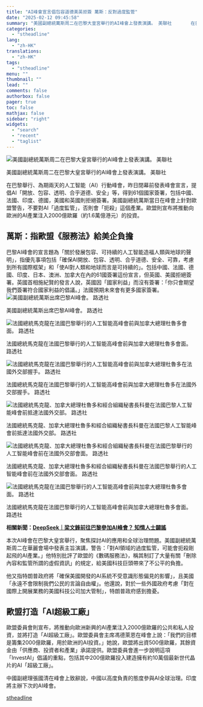 ```yaml
---
title: "AI峰會宣言倡包容道德美英拒簽 萬斯：反對過度監管"
date: "2025-02-12 09:45:58"
summary: "美國副總統萬斯周二在巴黎大皇宮舉行的AI峰會上發表演講。 美聯社       在巴黎舉行、為..."
categories:
  - "stheadline"
lang:
  - "zh-HK"
translations:
  - "zh-HK"
tags:
  - "stheadline"
menu: ""
thumbnail: ""
lead: ""
comments: false
authorbox: false
pager: true
toc: false
mathjax: false
sidebar: "right"
widgets:
  - "search"
  - "recent"
  - "taglist"
---
```


![美國副總統萬斯周二在巴黎大皇宮舉行的AI峰會上發表演講。 美聯社](https://image.stheadline.com/f/680p0/0x0/100/none/010c230cb7dcfa23d02f4df499fab1b8/stheadline/inewsmedia/20250212/_2025021209354664208.jpg)

美國副總統萬斯周二在巴黎大皇宮舉行的AI峰會上發表演講。 美聯社




在巴黎舉行、為期兩天的人工智能（AI）行動峰會，昨日閉幕前發表峰會宣言，提倡AI「開放、包容、透明、合乎道德、安全」等，得到61個國家簽署，包括中國、法國、印度、德國，美國和英國則拒絕簽署。美國副總統萬斯當日在峰會上針對歐盟警告，不要對AI「過度監管」，否則會「扼殺」這個產業。歐盟則宣布將推動向歐洲的AI產業注入2000億歐羅（約1.6萬億港元）的投資。

萬斯：指歐盟《服務法》給美企負擔
----------------

巴黎AI峰會的宣言題為「關於發展包容、可持續的人工智能造福人類與地球的聲明」，指優先事項包括「確保AI開放、包容、透明、合乎道德、安全、可靠，考慮到所有國際框架」和「使AI對人類和地球而言是可持續的」。包括中國、法國、德國、印度、日本、澳洲、加拿大在內的61國簽署這份宣言，但英國、美國拒絕簽署。英國首相施紀賢的發言人說，英國因「國家利益」而沒有簽署：「你只會期望我們簽署符合國家利益的倡議。」法國預期未來會有更多國家簽署。
 ![美國副總統萬斯出席巴黎AI峰會。 路透社](https://image.hkhl.hk/f/1024p0/0x0/100/none/c683a635578fcabafb7cdc640561d04a/2025-02/2025-02-11T092230Z_2142475786_RC22SCA6P7PH_RTRMADP_3_AI-SUMMIT-VANCE.JPG)


美國副總統萬斯出席巴黎AI峰會。 路透社



 ![法國總統馬克龍在法國巴黎舉行的人工智能高峰會前與加拿大總理杜魯多會面。 路透社](https://image.hkhl.hk/f/1024p0/0x0/100/none/0ae72d39dc4f74f05bb7d55f5506963b/2025-02/2025-02-09T190442Z_1875214424_RC25RCAXRY1H_RTRMADP_3_AI-SUMMIT-FRANCE.JPG)


法國總統馬克龍在法國巴黎舉行的人工智能高峰會前與加拿大總理杜魯多會面。 路透社



 ![法國總統馬克龍在法國巴黎舉行的人工智能高峰會前與加拿大總理杜魯多在法國外交部握手。 路透社](https://image.hkhl.hk/f/1024p0/0x0/100/none/d2c4b2712934ecb75391987b6e8a2536/2025-02/France_AI_Summit_48964--ad6b1.jpg)


法國總統馬克龍在法國巴黎舉行的人工智能高峰會前與加拿大總理杜魯多在法國外交部握手。 路透社



 ![法國總統馬克龍、加拿大總理杜魯多和經合組織秘書長科曼在法國巴黎人工智能峰會前抵達法國外交部。 路透社](https://image.hkhl.hk/f/1024p0/0x0/100/none/0d5f4e5a302fa9e8f66c09813d5d721f/2025-02/2025-02-09T185617Z_1408937223_RC25RCAQNOAK_RTRMADP_3_AI-SUMMIT-FRANCE.JPG)


法國總統馬克龍、加拿大總理杜魯多和經合組織秘書長科曼在法國巴黎人工智能峰會前抵達法國外交部。 路透社



 ![法國總統馬克龍、加拿大總理杜魯多和經合組織秘書長科曼在法國巴黎舉行的人工智能峰會前在法國外交部會面。 路透社](https://image.hkhl.hk/f/1024p0/0x0/100/none/9b436f60ee923f5dd9209fdc9aba343d/2025-02/2025-02-09T185355Z_1047296287_RC24RCAH9BP5_RTRMADP_3_AI-SUMMIT-FRANCE.JPG)


法國總統馬克龍、加拿大總理杜魯多和經合組織秘書長科曼在法國巴黎舉行的人工智能峰會前在法國外交部會面。 路透社



 ![法國總統馬克龍在法國巴黎舉行的人工智能高峰會前與加拿大總理杜魯多會面。 路透社](https://image.hkhl.hk/f/1024p0/0x0/100/none/6b0e6c74009644815d09310367f3a705/2025-02/France_AI_Summit_35170--e3f05.jpg)


法國總統馬克龍在法國巴黎舉行的人工智能高峰會前與加拿大總理杜魯多會面。 路透社




**相關新聞：[DeepSeek｜梁文鋒前往巴黎參加AI峰會？ 知情人士闢謠](https://www.stheadline.com/realtime-china/3427720/DeepSeek%E6%A2%81%E6%96%87%E9%8B%92%E5%89%8D%E5%BE%80%E5%B7%B4%E9%BB%8E%E5%8F%83%E5%8A%A0AI%E5%B3%B0%E6%9C%83-%E7%9F%A5%E6%83%85%E4%BA%BA%E5%A3%AB%E9%97%A2%E8%AC%A0)**

本次AI峰會在巴黎大皇宮舉行，聚焦探討AI的應用和全球治理問題。美國副總統萬斯周二在華麗會場中發表主旨演講，警告：「對AI領域的過度監管，可能會扼殺剛起飛的AI產業。」他特別批評了歐盟的《數碼服務法》，稱其制訂了大量有關「刪除內容和監管所謂的虛假資訊」的規定，給美國科技巨頭帶來了不公平的負擔。

他又指特朗普政府將「確保美國開發的AI系統不受意識形態偏見的影響」，且美國「永遠不會限制我們公民的言論自由權」。他還說，對於一些外國政府考慮「對在國際上開展業務的美國科技公司加大管制」，特朗普政府感到擔憂。

歐盟打造「AI超級工廠」
------------

歐盟委員會則宣布，將推動向歐洲新興的AI產業注入2000億歐羅的公共和私人投資，並將打造「AI超級工廠」。歐盟委員會主席馮德萊恩在峰會上說：「我們的目標是籌集2000億歐羅，用於歐洲的AI投資。」她說，歐盟將出資500億歐羅，其餘資金由「供應商、投資者和產業」承諾提供。歐盟委員會進一步說明這項「InvestAI」倡議的重點，包括其中200億歐羅投入建造擁有約10萬個最新世代晶片的AI「超級工廠」。

中國副總理張國清在峰會上致辭說，中國以高度負責的態度參與AI全球治理。印度將主辦下次的AI峰會。

[stheadline](https://std.stheadline.com/realtime/article/2052245/即時-國際-AI峰會宣言倡包容道德美英拒簽-萬斯-反對過度監管)
